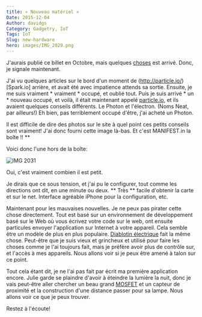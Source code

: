 ```yaml
---
title: « Nouveau matériel »
Date: 2015-12-04
Author: davidgs
Category: Gadgetry, IoT
Tags: IoT
Slug: new-hardware
hero: images/IMG_2029.png
---
```


J'aurais publié ce billet en Octobre, mais quelques [choses](/posts/category/work/2015/a-shock-to-the-system/) est arrivé. Donc, je signale maintenant.

J'ai vu quelques articles sur le bord d'un moment de (http://particle.io/) [Spark.io] arrière, et avait été avec impatience attends sa sortie. Ensuite, je me suis vraiment * vraiment * occupé, et oublié tout. Puis je suis arrivé * un * nouveau occupé, et voilà, il était maintenant appelé [particle.io](http://particle.io/), et ils avaient quelques conseils différents. Le Photon et l'électron. (Noms Neat, par ailleurs!) Eh bien, pas terriblement occupé d'être, j'ai acheté un Photon.

Il est difficile de dire des photos sur le site à quel point ces petits conseils sont vraiment! J'ai donc fourni cette image là-bas. Et c'est MANIFEST.in la boîte !! **

Voici donc l'une hors de la boîte:

![IMG 2031](/posts/category/iot/iot-hardware/images/IMG_2031.png)

Oui, c'est vraiment combien il est petit.

Je dirais que ce sous tension, et j'ai pu le configurer, tout comme les directions ont dit, en une minute ou deux. ** Très ** facile d'obtenir la carte et sur le net. Interface agréable iPhone pour la configuration, etc.

Maintenant pour les mauvaises nouvelles. Je ne peux pas pirater cette chose directement. Tout est basé sur un environnement de développement basé sur le Web où vous écrivez votre code sur le web, ont ensuite particules envoyer l'application sur Internet à votre appareil. Cela semble être un modèle de plus en plus populaire. [Diablotin électrique](http://electricimp.com/) fait la même chose. Peut-être que je suis vieux et grincheux et utilisé pour faire les choses comme je l'ai toujours fait, mais je préfère avoir plus de contrôle sur, et l'accès à mes appareils. Nous allons voir si je peux être amené à talon sur ce point.

Tout cela étant dit, je ne l'ai pas fait par écrit ma première application encore. Julie garde se plaindre d'avoir à éteindre la lumière la nuit, donc je vais peut-être aller chercher un beau grand [MOSFET](https://en.wikipedia.org/wiki/MOSFET) et un capteur de proximité et la construction d'une distance passer pour sa lampe. Nous allons voir ce que je peux trouver.

Restez à l'écoute!
